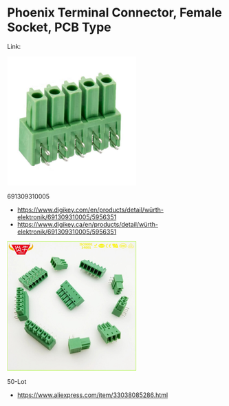 # Phoenix Terminal Connector, Female Socket, PCB Type

Link:

<img src="./691309310005.jpg" width="300px" />

691309310005
- https://www.digikey.com/en/products/detail/würth-elektronik/691309310005/5956351
- https://www.digikey.ca/en/products/detail/würth-elektronik/691309310005/5956351

<img src="./phoenix_aliexpress.jpg" width="300px" />

50-Lot
- https://www.aliexpress.com/item/33038085286.html
